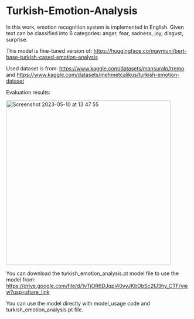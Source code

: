 # Turkish-Emotion-Analysis

In this work, emotion recognition system is implemented in English. Given text can be classified into 6 categories: anger, fear, sadness, joy,  disgust, surprise.

This model is fine-tuned version of: https://huggingface.co/maymuni/bert-base-turkish-cased-emotion-analysis

Used dataset is from: https://www.kaggle.com/datasets/mansuralp/tremo and https://www.kaggle.com/datasets/mehmetcalikus/turkish-emotion-dataset

Evaluation results:

<img width="449" alt="Screenshot 2023-05-10 at 13 47 55" src="https://github.com/alpcansoydas/Turkish-Emotion-Analysis/assets/48163702/6f073e59-3066-4c8e-9662-2cb9fbae385c">

You can download the turkish_emotion_analysis.pt model file to use the model from: https://drive.google.com/file/d/1vTjOR6DJqpi40yyJKbDbSc2fJ3hy_CTF/view?usp=share_link

You can use the model directly with model_usage code and turkish_emotion_analysis.pt file.
